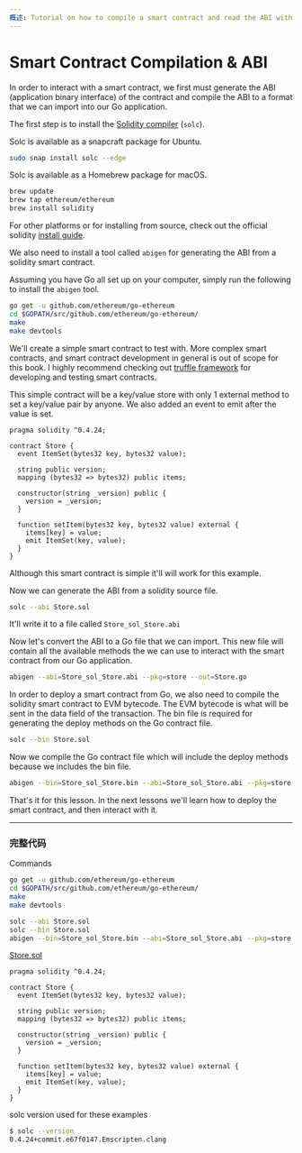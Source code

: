 ```yaml
---
概述: Tutorial on how to compile a smart contract and read the ABI with Go.
---
```


# Smart Contract Compilation & ABI

In order to interact with a smart contract, we first must generate the ABI (application binary interface) of the contract and compile the ABI to a format that we can import into our Go application.

The first step is to install the [Solidity compiler](https://solidity.readthedocs.io/en/latest/installing-solidity.html) (`solc`).

Solc is available as a snapcraft package for Ubuntu.

```bash
sudo snap install solc --edge
```

Solc is available as a Homebrew package for macOS.

```bash
brew update
brew tap ethereum/ethereum
brew install solidity
```

For other platforms or for installing from source, check out the official solidity [install guide](https://solidity.readthedocs.io/en/latest/installing-solidity.html#building-from-source).

We also need to install a tool called `abigen` for generating the ABI from a solidity smart contract.

Assuming you have Go all set up on your computer, simply run the following to install the `abigen` tool.

```bash
go get -u github.com/ethereum/go-ethereum
cd $GOPATH/src/github.com/ethereum/go-ethereum/
make
make devtools
```

We'll create a simple smart contract to test with. More complex smart contracts, and smart contract development in general is out of scope for this book. I highly recommend checking out [truffle framework](http://truffleframework.com/) for developing and testing smart contracts.

This simple contract will be a key/value store with only 1 external method to set a key/value pair by anyone. We also added an event to emit after the value is set.

```solidity
pragma solidity ^0.4.24;

contract Store {
  event ItemSet(bytes32 key, bytes32 value);

  string public version;
  mapping (bytes32 => bytes32) public items;

  constructor(string _version) public {
    version = _version;
  }

  function setItem(bytes32 key, bytes32 value) external {
    items[key] = value;
    emit ItemSet(key, value);
  }
}
```

Although this smart contract is simple it'll will work for this example.

Now we can generate the ABI from a solidity source file.

```bash
solc --abi Store.sol
```

It'll write it to a file called `Store_sol_Store.abi`

Now let's convert the ABI to a Go file that we can import. This new file will contain all the available methods the we can use to interact with the smart contract from our Go application.

```bash
abigen --abi=Store_sol_Store.abi --pkg=store --out=Store.go
```

In order to deploy a smart contract from Go, we also need to compile the solidity smart contract to EVM bytecode. The EVM bytecode is what will be sent in the data field of the transaction. The bin file is required for generating the deploy methods on the Go contract file.

```bash
solc --bin Store.sol
```

Now we compile the Go contract file which will include the deploy methods because we includes the bin file.

```bash
abigen --bin=Store_sol_Store.bin --abi=Store_sol_Store.abi --pkg=store --out=Store.go
```

That's it for this lesson. In the next lessons we'll learn how to deploy the smart contract, and then interact with it.

---

### 完整代码

Commands

```bash
go get -u github.com/ethereum/go-ethereum
cd $GOPATH/src/github.com/ethereum/go-ethereum/
make
make devtools

solc --abi Store.sol
solc --bin Store.sol
abigen --bin=Store_sol_Store.bin --abi=Store_sol_Store.abi --pkg=store --out=Store.go
```

[Store.sol](https://github.com/miguelmota/ethereum-development-with-go-book/blob/master/code/contracts/Store.sol)

```solidity
pragma solidity ^0.4.24;

contract Store {
  event ItemSet(bytes32 key, bytes32 value);

  string public version;
  mapping (bytes32 => bytes32) public items;

  constructor(string _version) public {
    version = _version;
  }

  function setItem(bytes32 key, bytes32 value) external {
    items[key] = value;
    emit ItemSet(key, value);
  }
}
```

solc version used for these examples

```bash
$ solc --version
0.4.24+commit.e67f0147.Emscripten.clang
```
